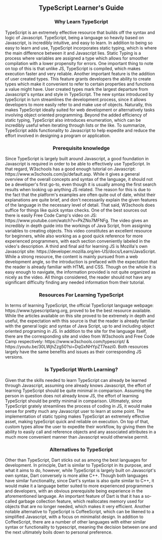 <h2 style="text-align: center;">TypeScript Learner's Guide</h2>
<h3 style="text-align: center;">Why Learn TypeScript</h3>
<p>TypeScript is an extremely effective resource that builds off the syntax and logic of Javascript. TypeScript, being a language so heavily based on Javascript, is incredibly intuitive, and easy to learn. In addition to being so easy to learn and use, TypeScript incorporates static typing, which is where the main difference between it and Javascript lies. Static Typing is a process where variables are assigned a type which allows for smoother compilation with a lower propensity for errors. One important thing to note on top of this is that unlike JS, TypeScript is compiled, which makes execution faster and very reliable. Another important feature is the addition of user created types. This feature grants developers the ability to create types which make it convenient to refer to certain properties and functions a value might have. User created types mark the largest departure from Javascript's syntax and style in TypeScript. The new syntax introduced by typeScript in turn streamlines the development process, since it allows developers to more easily refer to and make use of objects. Naturally, this makes TypeScript ideally suited for web development or alternatively tasks involving object oriented programming. Beyond the added efficiency of static typing, TypeScript also introduces enumeration, which can be incredibly useful when iterating through lists or the like. To summarize, TypeScript adds functionality to Javascript to help expedite and reduce the effort involved in designing a program or application. </p>
<h3 style="text-align: center;">Prerequisite knowledge</h3>
<p>Since TypeScript is largely built around Javascript, a good foundation in Javascript is required in order to be able to effectively use TypeScript. In that regard, W3schools has a good enough tutorial on Javascript: <link>https://www.w3schools.com/js/default.asp</link>. While it gives a general overview of the overall concepts and syntax of the language, it should not be a developer's first go-to, even though it is usually among the first search results when looking up anything JS related. The reason for this is due to the fact that the platform's examples are often quite out of date, whilst their explanations are quite brief, and don't necessarily explain the given features of the language in the necessary level of detail. That said, W3schools does suffice for things like quick syntax checks. One of the best sources out there is easily Free Code Camp's video on JS: <link>https://www.youtube.com/watch?v=PkZNo7MFNFg</link>. The video gives an incredibly in depth guide into the workings of Java Script, from assigning variables to creating objects. This video constitutes an excellent resource for beginners, while also working as a good quick reference for more experienced programmers, with each section conveniently labeled in the video's description. A third and final aid for learning JS is Mozilla's own Javascript site: https://developer.mozilla.org/en-US/docs/Learn/JavaScript. While a strong resource, the content is mainly pursued from a web development angle, so the introduction is prefaced with the expectation that the reader is already familiar with HTML and CSS. Though on the whole it is easy enough to navigate, the information provided is not quite organized as nicely as the video. All things considered, the reader should not have any significant difficulty finding any needed information from their tutorial. </p>
<h3 style="text-align: center;">Resources For Learning TypeScript</h3>
<p>In terms of learning TypeScript, the official TypeScript language webpage: <link>https://www.typescriptlang.org</link>, proved to be the best resource available. While the articles available on this site proved to be extremely in depth and useful, the expectation with this source is that the reader is already familiar with the general logic and syntax of Java Script, up to and including object oriented programing in JS. In addition to the site for the language itself, there are the corresponding site and video from W3schools and Free Code Camp respectively: <link>https://www.w3schools.com/typescript/</link> & <link>https://youtu.be/30LWjhZzg50?si=DqGxNHYpZT7eazi0</link>. Both resources largely have the same benefits and issues as their corresponding JS versions.   </p>
<h3 style="text-align: center;">Is TypeScript Worth Learning?</h3>
<p>Given that the skills needed to learn TypeScript can already be learned through Javascript, assuming one already knows Javascript, the effort of learning TypeScript should be quite minimal in comparison. Assuming the person in question does not already know JS, the effort of learning TypeScript should be pretty minimal in comparison. Ultimately, since TypeScript grately streamlines the process of coding in JS, it would make sense for pretty much any Javascript user to learn at some point. The implementation of static typing makes TypeScript an extremely effective asset, making typeScript quick and reliable on execution. On top of that, custom types allow the user to expedite their workflow, by giving them the ability to easily call and reference objects and any associated attributes in a much more convenient manner than Javascript would otherwise permit.  </p>
<h3 style="text-align: center;"> Alternatives to TypeScript </h3>
<p>Other than TypeScript, Dart sticks out as among the best languages for development. In principle, Dart is similar to TypeScript in its purpose, and what it aims to do, however, while TypeScript is largely built on Javascript's own syntax, Dart conversely is more alike C++. Though both languages have similar functionality, since Dart's syntax is also quite similar to C++, it would make it a language better suited to more experienced programmers and developers, with an obvious prerequisite being experience in the aforementioned language. An important feature of Dart is that it has a so-called garbage collection feature, which reallocates memory used for objects that are no longer needed, which makes it very efficient. Another notable alternative to TypeScript is CoffeeScript, which can be likened to a simplified Javascript, with a focus on minimalist design. In addition to CoffeeScript, there are a number of other languages with either similar syntax or functionality to typescript, meaning the decision between one and the next ultimately boils down to personal preference.   </p>


